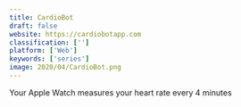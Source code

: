 ```yaml
---
title: CardioBot
draft: false 
website: https://cardiobotapp.com
classification: ['']
platform: ['Web']
keywords: ['series']
image: 2020/04/CardioBot.png
---
```

Your Apple Watch measures your heart rate every 4 minutes